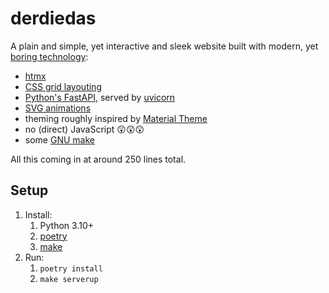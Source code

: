 # derdiedas

A plain and simple, yet interactive and sleek website built with modern, yet [boring technology](https://mcfunley.com/choose-boring-technology):

- [htmx](https://htmx.org/)
- [CSS grid layouting](https://developer.mozilla.org/en-US/docs/Web/CSS/CSS_Grid_Layout)
- [Python's FastAPI](https://fastapi.tiangolo.com/), served by [uvicorn](https://www.uvicorn.org/)
- [SVG animations](https://developer.mozilla.org/en-US/docs/Web/SVG/Element/animate)
- theming roughly inspired by [Material Theme](https://material-theme.com/)
- no (direct) JavaScript 😲😲😲
- some [GNU make](https://www.gnu.org/software/make/)

All this coming in at around 250 lines total.

## Setup

1. Install:
   1. Python 3.10+
   2. [poetry](https://python-poetry.org/)
   3. [make](https://www.gnu.org/software/make/)
2. Run:
   1. `poetry install`
   2. `make serverup`
